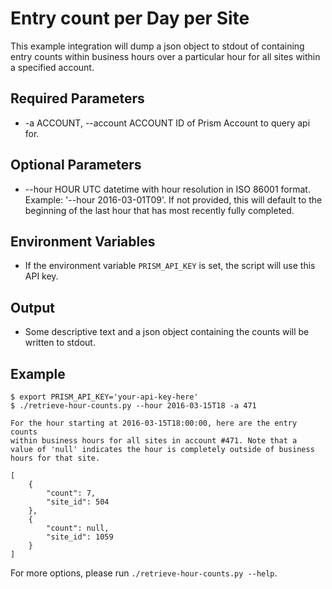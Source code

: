 # Entry count per Day per Site

This example integration will dump a json object to stdout of containing
entry counts within business hours over a particular hour for all sites
within a specified account.

## Required Parameters

 * -a ACCOUNT, --account ACCOUNT
   ID of Prism Account to query api for.

## Optional Parameters

 * --hour HOUR
   UTC datetime with hour resolution in ISO 86001 format.
   Example: '--hour 2016-03-01T09'. If not provided, this
   will default to the beginning of the last hour that
   has most recently fully completed.

## Environment Variables

 * If the environment variable `PRISM_API_KEY` is set, the script will use
   this API key.

## Output

 * Some descriptive text and a json object containing the counts
   will be written to stdout.

## Example

```shell
$ export PRISM_API_KEY='your-api-key-here'
$ ./retrieve-hour-counts.py --hour 2016-03-15T18 -a 471

For the hour starting at 2016-03-15T18:00:00, here are the entry counts
within business hours for all sites in account #471. Note that a
value of 'null' indicates the hour is completely outside of business
hours for that site.

[
    {
        "count": 7,
        "site_id": 504
    },
    {
        "count": null,
        "site_id": 1059
    }
]
```

For more options, please run `./retrieve-hour-counts.py --help`.
